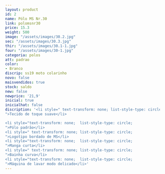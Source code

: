 ```yaml
---
layout: product
id: 2
name: Pólo MS Nr.30
link: polomsnr30
price: 15.3
weight: 500
image: "/assets/images/30.2.jpg"
sec: "/assets/images/30.3.jpg"
thir: "/assets/images/30.1-1.jpg"
four: "/assets/images/30-1.jpg"
categoria: polos
att: padrao
color:
- Branco
discrip: ss19 moto colarinho
novo: false
maisvendidos: true
stock: saldo
new: false
newprice: '21,9'
inicial: true
inicialhat: false
discription: '<li style=" text-transform: none; list-style-type: circle;
">Tecido de toque suave</li>

<li style="text-transform: none;  list-style-type: circle;
">Pólo padrão</li>
<li style=" text-transform: none; list-style-type: circle;
">Logotipo bordado de MS</li>
<li style="text-transform: none;  list-style-type: circle;
">Manga curta</li>
<li style=" text-transform: none; list-style-type: circle;
">Bainha curva</li>
<li style="text-transform: none;  list-style-type: circle;
">Máquina de lavar modo delicado</li>'
---
```

